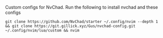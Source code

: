 Custom configs for NvChad. Run the following to install nvchad and these configs

`git clone https://github.com/NvChad/starter ~/.config/nvim --depth 1 && git clone https://git.gillick.xyz/Gus/nvchad-config.git ~/.config/nvim/lua/custom && nvim`

